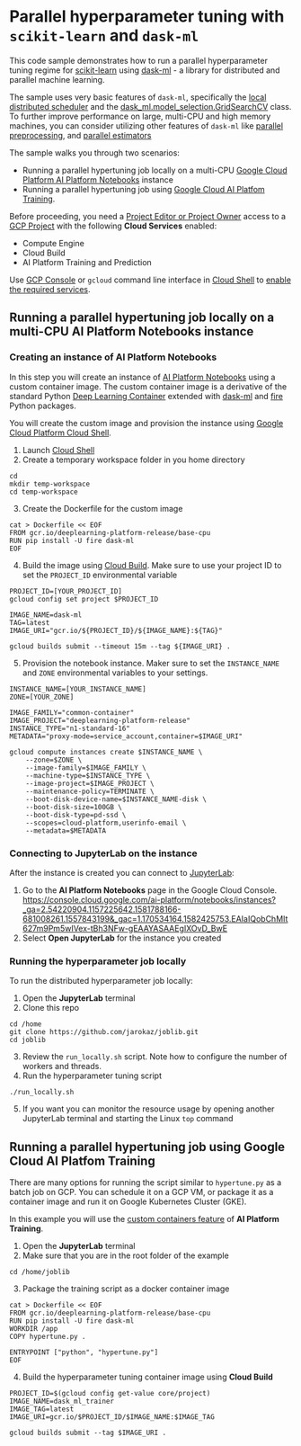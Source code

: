 # Parallel hyperparameter tuning with `scikit-learn` and `dask-ml`

This code sample demonstrates how to run a parallel hyperparameter tuning regime for [scikit-learn](https://scikit-learn.org/stable/) using [dask-ml](https://ml.dask.org/index.html) - a library for distributed and parallel machine learning.

The sample uses very basic features of `dask-ml`, specifically the [local distributed scheduler](https://docs.dask.org/en/latest/setup/single-distributed.html) and the [dask_ml.model_selection.GridSearchCV](https://ml.dask.org/hyper-parameter-search.html) class. To further improve performance on large, multi-CPU and high memory machines, you can consider utilizing other features of `dask-ml` like [parallel preprocessing](https://ml.dask.org/preprocessing.html), and [parallel estimators](https://ml.dask.org/glm.html)

The sample walks you through two scenarios:
- Running a parallel hypertuning job locally on a multi-CPU [Google Cloud Platform AI Platform Notebooks](https://cloud.google.com/ai-platform-notebooks) instance
- Running a parallel hypertuning job using [Google Cloud AI Platfom Training](https://cloud.google.com/ai-platform/training/docs/overview).

Before proceeding, you need a [Project Editor or Project Owner](https://cloud.google.com/iam/docs/understanding-roles) access to a [GCP Project](https://cloud.google.com/docs/overview) with the following **Cloud Services** enabled:
- Compute Engine
- Cloud Build
- AI Platform Training and Prediction

Use [GCP Console](https://console.cloud.google.com/) or `gcloud` command line interface in [Cloud Shell](https://cloud.google.com/shell/docs/) to [enable the required services](https://cloud.google.com/service-usage/docs/enable-disable). 

## Running a parallel hypertuning job locally on a multi-CPU AI Platform Notebooks instance

### Creating an instance of AI Platform Notebooks 
In this step you will create an instance of [AI Platform Notebooks](https://cloud.google.com/ai-platform-notebooks) using a custom container image. The custom container image is a derivative of the standard Python [Deep Learning Container](https://cloud.google.com/ai-platform/deep-learning-containers/) extended with [dask-ml](https://pypi.org/project/dask-ml/) and [fire](https://google.github.io/python-fire/guide/) Python packages.

You will create the custom image and provision the instance using [Google Cloud Platform Cloud Shell](https://cloud.google.com/shell).

1. Launch [Cloud Shell](https://cloud.google.com/shell/docs/launching-cloud-shell)
2. Create a temporary workspace folder in you home directory
```
cd
mkdir temp-workspace
cd temp-workspace
```
3. Create the Dockerfile for the custom image
```
cat > Dockerfile << EOF
FROM gcr.io/deeplearning-platform-release/base-cpu
RUN pip install -U fire dask-ml
EOF
```
4. Build the image using [Cloud Build](https://cloud.google.com/cloud-build). Make sure to use your project ID to set the `PROJECT_ID` environmental variable
```
PROJECT_ID=[YOUR_PROJECT_ID]
gcloud config set project $PROJECT_ID

IMAGE_NAME=dask-ml
TAG=latest
IMAGE_URI="gcr.io/${PROJECT_ID}/${IMAGE_NAME}:${TAG}"

gcloud builds submit --timeout 15m --tag ${IMAGE_URI} .
```
5. Provision the notebook instance. Maker sure to set the `INSTANCE_NAME` and `ZONE` environmental variables to your settings.
```
INSTANCE_NAME=[YOUR_INSTANCE_NAME]
ZONE=[YOUR_ZONE]

IMAGE_FAMILY="common-container"
IMAGE_PROJECT="deeplearning-platform-release"
INSTANCE_TYPE="n1-standard-16"
METADATA="proxy-mode=service_account,container=$IMAGE_URI"

gcloud compute instances create $INSTANCE_NAME \
    --zone=$ZONE \
    --image-family=$IMAGE_FAMILY \
    --machine-type=$INSTANCE_TYPE \
    --image-project=$IMAGE_PROJECT \
    --maintenance-policy=TERMINATE \
    --boot-disk-device-name=$INSTANCE_NAME-disk \
    --boot-disk-size=100GB \
    --boot-disk-type=pd-ssd \
    --scopes=cloud-platform,userinfo-email \
    --metadata=$METADATA
```

### Connecting to JupyterLab on the instance
After the instance is created you can connect to [JupyterLab](https://jupyter.org/):
1. Go to the **AI Platform Notebooks** page in the Google Cloud Console.
https://console.cloud.google.com/ai-platform/notebooks/instances?_ga=2.54220904.1157225642.1581788166-681008261.1557843199&_gac=1.170534164.1582425753.EAIaIQobChMIt627m9Pm5wIVex-tBh3NFw-gEAAYASAAEgIXOvD_BwE
2. Select **Open JupyterLab** for the instance you created

### Running the hyperparameter job locally
To run the distributed hyperparameter job locally:
1. Open the **JupyterLab** terminal
2. Clone this repo
```
cd /home
git clone https://github.com/jarokaz/joblib.git
cd joblib
```
3. Review the `run_locally.sh` script. Note how to configure the number of workers and threads. 
4. Run the hyperparameter tuning script
```
./run_locally.sh
```
5. If you want you can monitor the resource usage by opening another JupyterLab terminal and starting the Linux `top` command

## Running a parallel hypertuning job using Google Cloud AI Platfom Training

There are many options for running the script similar to `hypertune.py` as a batch job on GCP. You can schedule it on a GCP VM, or package it as a container image and run it on Google Kubernetes Cluster (GKE). 

In this example you will use the [custom containers feature](https://cloud.google.com/ai-platform/training/docs/using-containers) of **AI Platform Training**.


1. Open the **JupyterLab** terminal
2. Make sure that you are in the root folder of the example
```
cd /home/joblib
```
3. Package the training script as a docker container image
```
cat > Dockerfile << EOF
FROM gcr.io/deeplearning-platform-release/base-cpu
RUN pip install -U fire dask-ml
WORKDIR /app
COPY hypertune.py .

ENTRYPOINT ["python", "hypertune.py"]
EOF
```
4. Build the hyperparameter tuning container image using **Cloud Build**
```
PROJECT_ID=$(gcloud config get-value core/project)
IMAGE_NAME=dask_ml_trainer
IMAGE_TAG=latest
IMAGE_URI=gcr.io/$PROJECT_ID/$IMAGE_NAME:$IMAGE_TAG

gcloud builds submit --tag $IMAGE_URI .
```

